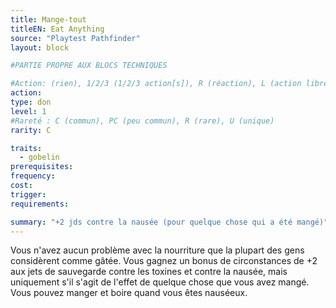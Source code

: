 ```yaml
---
title: Mange-tout
titleEN: Eat Anything
source: "Playtest Pathfinder"
layout: block

#PARTIE PROPRE AUX BLOCS TECHNIQUES

#Action: (rien), 1/2/3 (1/2/3 action[s]), R (réaction), L (action libre)
action: 
type: don
level: 1
#Rareté : C (commun), PC (peu commun), R (rare), U (unique)
rarity: C

traits:
  - gobelin
prerequisites:
frequency:
cost:
trigger:
requirements:

summary: "+2 jds contre la nausée (pour quelque chose qui a été mangé)"
---
```


Vous n'avez aucun problème avec la nourriture que la plupart des gens considèrent comme gâtée. Vous gagnez un bonus de circonstances de +2 aux jets de sauvegarde  contre les toxines et contre la nausée, mais uniquement s'il s'agit de l'effet de quelque chose que vous avez mangé. Vous pouvez manger et boire quand vous êtes nauséeux.